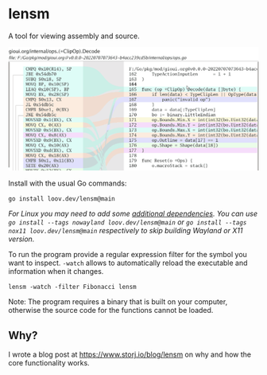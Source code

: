 # lensm

A tool for viewing assembly and source.

![Screenshot](./screenshot.gif)

Install with the usual Go commands:

```
go install loov.dev/lensm@main
```

_For Linux you may need to add some [additional dependencies](https://gioui.org/doc/install/linux). You can use `go install --tags nowayland loov.dev/lensm@main` or `go install --tags nox11 loov.dev/lensm@main` respectively to skip building Wayland or X11 version._

To run the program provide a regular expression filter for the
symbol you want to inspect. `-watch` allows to automatically
reload the executable and information when it changes.

```
lensm -watch -filter Fibonacci lensm
```

Note: The program requires a binary that is built on your computer, otherwise the source code for the functions cannot be loaded.

## Why?

I wrote a blog post at https://www.storj.io/blog/lensm on why and how the core functionality works.
